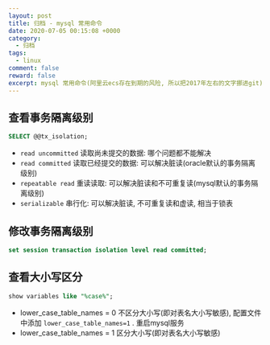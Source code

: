 ```yaml
---
layout: post
title: 归档 - mysql 常用命令
date: 2020-07-05 00:15:08 +0000
category:
  - 归档
tags:
  - linux
comment: false
reward: false
excerpt: mysql 常用命令(阿里云ecs存在到期的风险, 所以把2017年左右的文字挪进git) 
---
```


## 查看事务隔离级别

``` sql
SELECT @@tx_isolation;
```

- `read uncommitted` 读取尚未提交的数据: 哪个问题都不能解决
- `read committed` 读取已经提交的数据: 可以解决脏读(oracle默认的事务隔离级别)
- `repeatable read` 重读读取: 可以解决脏读和不可重复读(mysql默认的事务隔离级别)
- `serializable` 串行化: 可以解决脏读, 不可重复读和虚读, 相当于锁表

## 修改事务隔离级别

``` sql
set session transaction isolation level read committed;
```

## 查看大小写区分

``` sql
show variables like "%case%";
```

- lower_case_table_names = 0 不区分大小写(即对表名大小写敏感), 配置文件中添加 `lower_case_table_names=1` . 重启mysql服务
- lower_case_table_names = 1 区分大小写(即对表名大小写敏感)
